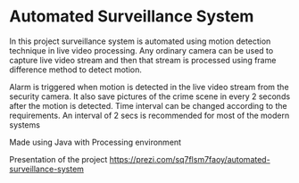 # Automated Surveillance System

In this project surveillance system is automated using motion detection technique in live video processing.
Any ordinary camera can be used to capture live video stream and then that stream is processed using frame difference method to detect motion.

Alarm is triggered when motion is detected in the live video stream from the security camera.
It also save pictures of the crime scene in every 2 seconds after the motion is detected. Time interval can be changed according to the requirements. An interval of 2 secs is recommended for most of the modern systems

Made using Java with Processing environment

Presentation of the project
https://prezi.com/sq7flsm7faoy/automated-surveillance-system
  

